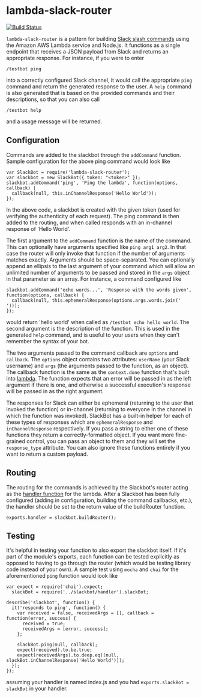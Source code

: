# lambda-slack-router

[![Build Status](https://travis-ci.com/localytics/localytics-slack.svg?token=kQUiABmGkzyHdJdMnCnv&branch=master)](https://travis-ci.com/localytics/localytics-slack)

`lambda-slack-router` is a pattern for building [Slack slash commands](https://api.slack.com/slash-commands) using the Amazon AWS Lambda service and Node.js. It functions as a single endpoint that receives a JSON payload from Slack and returns an appropriate response. For instance, if you were to enter

    /testbot ping

into a correctly configured Slack channel, it would call the appropriate `ping` command and return the generated response to the user. A `help` command is also generated that is based on the provided commands and their descriptions, so that you can also call

    /testbot help

and a usage message will be returned.

## Configuration

Commands are added to the slackbot through the `addCommand` function. Sample configuration for the above ping command would look like

    var SlackBot = require('lambda-slack-router');
    var slackbot = new SlackBot({ token: "<token>" });
    slackbot.addCommand('ping', 'Ping the lambda', function(options, callback) {
      callback(null, this.inChannelResponse('Hello World'));
    });

In the above code, a slackbot is created with the given token (used for verifying the authenticity of each request). The ping command is then added to the routing, and when called responds with an in-channel response of 'Hello World'.

The first argument to the `addCommand` function is the name of the command. This can optionally have arguments specified like `ping arg1 arg2`. In that case the router will only invoke that function if the number of arguments matches exactly. Arguments should be space-separated. You can optionally append an ellipsis to the last argument of your command which will allow an unlimited number of arguments to be passed and stored in the `args` object in that parameter as an array. For instance, a command configured like

    slackbot.addCommand('echo words...', 'Response with the words given', function(options, callback) {
      callback(null, this.ephemeralResponse(options.args.words.join(' ')));
    });

would return 'hello world' when called as `/testbot echo hello world`. The second argument is the description of the function. This is used in the generated `help` command, and is useful to your users when they can't remember the syntax of your bot.

The two arguments passed to the command callback are `options` and `callback`. The `options` object contains two attributes: `userName` (your Slack username) and `args` (the arguments passed to the function, as an object). The callback function is the same as the `context.done` function that's built into [lambda](http://docs.aws.amazon.com/lambda/latest/dg/nodejs-prog-model-context.html). The function expects that an error will be passed in as the left argument if there is one, and otherwise a successful execution's response will be passed in as the right argument.

The responses for Slack can either be ephemeral (returning to the user that invoked the function) or in-channel (returning to everyone in the channel in which the function was invoked). SlackBot has a built-in helper for each of these types of responses which are `ephemeralResponse` and `inChannelResponse` respectively. If you pass a string to either one of these functions they return a correctly-formatted object. If you want more fine-grained control, you can pass an object to them and they will set the `response_type` attribute. You can also ignore these functions entirely if you want to return a custom payload.

## Routing

The routing for the commands is achieved by the Slackbot's router acting as the [handler function](http://docs.aws.amazon.com/lambda/latest/dg/nodejs-prog-model-handler.html) for the lambda. After a Slackbot has been fully configured (adding in configuration, building the command callbacks, etc.), the handler should be set to the return value of the buildRouter function.

    exports.handler = slackbot.buildRouter();

## Testing

It's helpful in testing your function to also export the slackbot itself. If it's part of the module's exports, each function can be tested explicitly as opposed to having to go through the router (which would be testing library code instead of your own). A sample test using `mocha` and `chai` for the aforementioned `ping` function would look like

    var expect = require('chai').expect;
      slackBot = require('../slackbot/handler').slackBot;
    
    describe('slackbot', function() {
      it('responds to ping', function() {
        var received = false, receivedArgs = [], callback = function(error, success) {
          received = true;
          receivedArgs = [error, success];
        };
        
        slackBot.ping(null, callback);
        expect(received).to.be.true;
        expect(receivedArgs).to.deep.eq([null, slackBot.inChannelResponse('Hello World')]);
      });
    });

assuming your handler is named index.js and you had `exports.slackBot = slackBot` in your handler.
